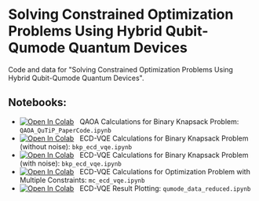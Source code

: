 # Solving Constrained Optimization Problems Using Hybrid Qubit-Qumode Quantum Devices

Code and data for "Solving Constrained Optimization Problems Using Hybrid Qubit-Qumode Quantum Devices".

## Notebooks: 

- [![Open In Colab](https://colab.research.google.com/assets/colab-badge.svg)](https://colab.research.google.com/github/rishabdchem/codes_qumode_qubo/blob/main/QAOA_QuTiP_PaperCode.ipynb) &nbsp; QAOA Calculations for Binary Knapsack Problem: `QAOA_QuTiP_PaperCode.ipynb` &nbsp;  
- [![Open In Colab](https://colab.research.google.com/assets/colab-badge.svg)](https://colab.research.google.com/github/rishabdchem/codes_qumode_qubo/blob/main/bkp_ecd_vqe.ipynb) &nbsp; ECD-VQE Calculations for Binary Knapsack Problem (without noise): `bkp_ecd_vqe.ipynb` &nbsp; 
- [![Open In Colab](https://colab.research.google.com/assets/colab-badge.svg)](https://colab.research.google.com/github/rishabdchem/codes_qumode_qubo/blob/main/bkp_ecd_vqe_noise.ipynb) &nbsp; ECD-VQE Calculations for Binary Knapsack Problem (with noise): `bkp_ecd_vqe.ipynb` &nbsp; 
- [![Open In Colab](https://colab.research.google.com/assets/colab-badge.svg)](https://colab.research.google.com/github/rishabdchem/codes_qumode_qubo/blob/main/mc_ecd_vqe.ipynb) &nbsp; ECD-VQE Calculations for Optimization Problem with Multiple Constraints: `mc_ecd_vqe.ipynb` 
- [![Open In Colab](https://colab.research.google.com/assets/colab-badge.svg)](https://colab.research.google.com/github/rishabdchem/codes_qumode_qubo/blob/main/qumode_data_reduced.ipynb) &nbsp; ECD-VQE Result Plotting: `qumode_data_reduced.ipynb` 
